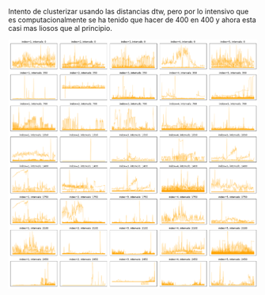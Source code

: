 Intento de clusterizar usando las distancias dtw, pero por lo intensivo que es computacionalmente se ha tenido que hacer de 400 en 400 y ahora esta casi mas liosos
que al principio.

![](agrupacion.png)
